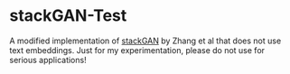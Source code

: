 # stackGAN-Test
A modified implementation of [stackGAN](https://arxiv.org/pdf/1612.03242.pdf) by Zhang et al that does not use text embeddings. Just for my experimentation, please do not use for serious applications!
